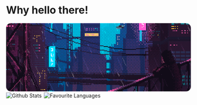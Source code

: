 # Why hello there!

<div>
  <picture style="border-radius: .8rem;">
    <source 
      style="border-radius: .8rem;"
      srcset="assets/header/header.webp" 
      type="image/webp"
    /> 
    <img 
      style="border-radius: .8rem;"
      src="assets/header/header.gif"
      alt="header image"
    />
  </picture>
</div>


<div style="display: flex; align-items: center; gap: .4rem;">
  <span>
    <img
      src="https://github-readme-stats.vercel.app/api?username=Arczius&show_icons=true&theme=synthwave&hide_border=true"
      alt="Github Stats"
    />
  </span>
  <span> 
    <img
      src="https://github-readme-stats.vercel.app/api/top-langs/?username=Arczius&theme=synthwave&hide_border=true&layout=donut"
      alt="Favourite Languages"
    />
  </span>
</div>